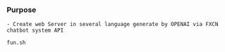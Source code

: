 ### Purpose

	- Create web Server in several language generate by OPENAI via FXCN chatbot system API 


```bash
fun.sh
```
